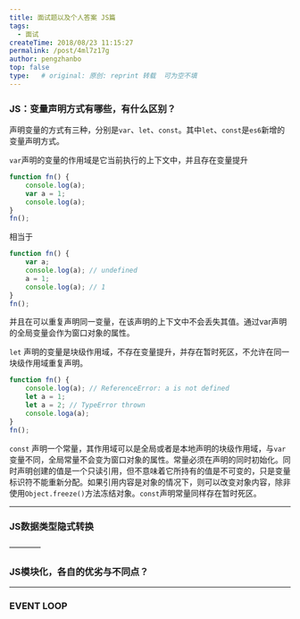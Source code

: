 ```yaml
---
title: 面试题以及个人答案 JS篇
tags: 
  - 面试
createTime: 2018/08/23 11:15:27
permalink: /post/4ml7z17g
author: pengzhanbo
top: false
type:   # original: 原创: reprint 转载  可为空不填
---
```


### JS：变量声明方式有哪些，有什么区别？

声明变量的方式有三种，分别是`var`、`let`、`const`。其中`let`、`const`是`es6`新增的变量声明方式。 

`var`声明的变量的作用域是它当前执行的上下文中，并且存在变量提升
``` js
function fn() {
    console.log(a);
    var a = 1;
    console.log(a);
}
fn();
```
相当于
``` js
function fn() {
    var a;
    console.log(a); // undefined
    a = 1;
    console.log(a); // 1
}
fn();
```
并且在可以重复声明同一变量，在该声明的上下文中不会丢失其值。通过var声明的全局变量会作为窗口对象的属性。

`let` 声明的变量是块级作用域，不存在变量提升，并存在暂时死区，不允许在同一块级作用域重复声明。
``` js
function fn() {
    console.log(a); // ReferenceError: a is not defined
    let a = 1;
    let a = 2; // TypeError thrown
    console.loga(a);
}
fn();
```
`const` 声明一个常量，其作用域可以是全局或者是本地声明的块级作用域，与`var`变量不同，全局常量不会变为窗口对象的属性。常量必须在声明的同时初始化。同时声明创建的值是一个只读引用，但不意味着它所持有的值是不可变的，只是变量标识符不能重新分配。如果引用内容是对象的情况下，则可以改变对象内容，除非使用`Object.freeze()`方法冻结对象。`const`声明常量同样存在暂时死区。

____

### JS数据类型隐式转换


————

### JS模块化，各自的优劣与不同点？

____

### EVENT LOOP
